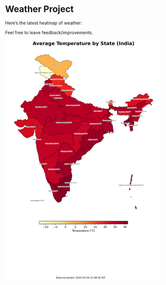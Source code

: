 # Weather Project

Here’s the latest heatmap of weather:

Feel free to leave feedback/improvements.

![India Heatmap](docs/assets/india_heatmap.png?v=02F7FB)
